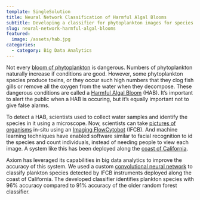 ```yaml
---
template: SingleSolution
title: Neural Network Classification of Harmful Algal Blooms
subtitle: Developing a classifier for phytoplankton images for species identification
slug: neural-network-harmful-algal-blooms
featured:
  image: /assets/hab.jpg
categories:
  - category: Big Data Analytics
---
```

Not every [bloom of phytoplankton](https://www.cencoos.org/learn/blooms) is dangerous. Numbers of phytoplankton naturally increase if conditions are good.  However, some phytoplankton species produce toxins, or they occur such high numbers that they clog fish gills or remove all the oxygen from the water when they decompose.  These dangerous conditions are called a [Harmful Algal Bloom](https://www.cencoos.org/learn/blooms/habs/impacts) (HAB). It’s important to alert the public when a HAB is occuring, but it’s equally important not to give false alarms. 

To detect a HAB, scientists used to collect water samples and identify the species in it using a microscope.  Now, scientists can take [pictures of organisms](http://oceandatacenter.ucsc.edu/PhytoGallery/IFCB.html) in-situ using an [Imaging FlowCytobot](https://mclanelabs.com/imaging-flowcytobot/) (IFCB). And machine learning techniques have enabled software similar to facial recognition to id the species and count individuals, instead of needing people to view each image. A system like this has been deployed along the [coast of California](https://ucscsciencenotes.com/feature/detecting-deadly-algae/).

Axiom has leveraged its capabilities in big data analytics to improve the accuracy of this system.  We used a custom [convolutional neural network](https://medium.freecodecamp.org/an-intuitive-guide-to-convolutional-neural-networks-260c2de0a050) to classify plankton species detected by IFCB instruments deployed along the coast of California.  The developed classifier identifies plankton species with 96% accuracy compared to 91% accuracy of the older random forest classifier.

